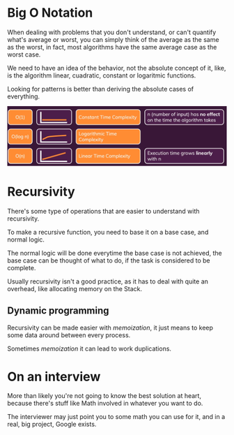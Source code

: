 # Big O Notation
When dealing with problems that you don't understand, or can't quantify what's average or worst, you can simply think of the average as the same as the worst, in fact, most algorithms have the same average case as the worst case.

We need to have an idea of the behavior, not the absolute concept of it, like, is the algorithm linear, cuadratic, constant or logaritmic functions.

Looking for patterns is better than deriving the absolute cases of everything.

![algoritmos](./images/timecomplexity.png "titulo")

# Recursivity
There's some type of operations that are easier to understand with recursivity.

To make a recursive function, you need to base it on a base case, and normal logic.

The normal logic will be done everytime the base case is not achieved, the base case can be thought of what to do, if the task is considered to be complete.

Usually recursivity isn't a good practice, as it has to deal with quite an overhead, like allocating memory on the Stack.

## Dynamic programming

Recursivity can be made easier with *memoization*, it just means to keep some data around between every process.

Sometimes *memoization* it can lead to work duplications.

# On an interview
More than likely you're not going to know the best solution at heart, because there's stuff like Math involved in whatever you want to do.

The interviewer may just point you to some math you can use for it, and in a real, big project, Google exists.
